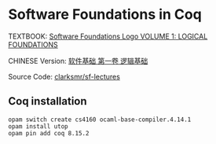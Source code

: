 # Software Foundations in Coq

TEXTBOOK: [Software Foundations Logo VOLUME 1: LOGICAL FOUNDATIONS](https://softwarefoundations.cis.upenn.edu/lf-current/toc.html)

CHINESE Version: [软件基础 第一卷 逻辑基础](https://coq-zh.github.io/SF-zh/lf-current/toc.html)

Source Code: [clarksmr/sf-lectures](https://github.com/clarksmr/sf-lectures)

## Coq installation

```
opam switch create cs4160 ocaml-base-compiler.4.14.1
opam install utop
opam pin add coq 8.15.2
```
